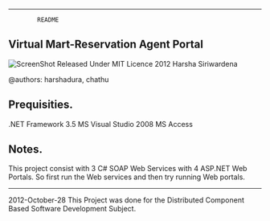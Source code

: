 -------------------------------------
            README
Virtual Mart-Reservation Agent Portal
-------------------------------------
![ScreenShot](http://4.bp.blogspot.com/-ed99-A0c1DI/UI3D2vSROMI/AAAAAAAABUw/jIt--lhV1u0/s1600/Untitled33.png)
Released Under MIT Licence 2012 Harsha Siriwardena

@authors: harshadura, chathu

Prequisities.
-------------
.NET Framework 3.5
MS Visual Studio 2008
MS Access

Notes.
------
This project consist with 3 C# SOAP Web Services with 4 ASP.NET Web Portals.
So first run the Web services and then try running Web portals.
_______________
2012-October-28 
This Project was done for the Distributed Component Based Software Development Subject.